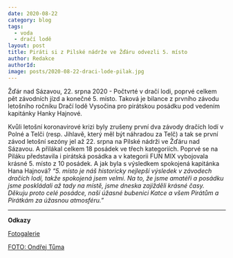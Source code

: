 ```yaml
---
date: 2020-08-22
category: blog
tags:
  - voda
  - dračí lodě
layout: post
title: Piráti si z Pilské nádrže ve Žďáru odvezli 5. místo
author: Redakce
authorId:  
image: posts/2020-08-22-draci-lode-pilak.jpg
---
```


Žďár nad Sázavou, 22. srpna 2020 - Počtvrté v dračí lodi, poprvé celkem pět závodních jízd a konečné 5. místo. Taková je bilance z prvního závodu letošního ročníku Dračí lodě Vysočina pro pirátskou posádku pod vedením kapitánky Hanky Hajnové.

Kvůli letošní koronavirové krizi byly zrušeny první dva závody dračích lodí v Polné a Telči (resp. Jihlavě, který měl být náhradou za Telč) a tak se první závod letošní sezóny jel až 22. srpna na Pilské nádrži ve Žďáru nad Sázavou. A přilákal celkem 18 posádek ve třech kategoriích. Poprvé se na Piláku představila i pirátská posádka a v kategorii FUN MIX vybojovala krásné 5. místo z 10 posádek. A jak byla s výsledkem spokojená kapitánka Hana Hajnová? *“5. místo je náš historicky nejlepší výsledek v závodech dračích lodí, takže spokojená jsem velmi. Na to, že jsme amatéři a posádku jsme poskládali až tady na místě, jsme dneska zajížděli krásné časy. Děkuju proto celé posádce, naší úžasné bubenici Katce a všem Pirátům a Pirátkám za úžasnou atmosféru.”*     

---

**Odkazy**

[Fotogalerie](https://www.facebook.com/media/set?vanity=pirati.vysocina&set=a.3699563720056968)

[FOTO: Ondřej Tůma](BastairdGrianghraf)
 

